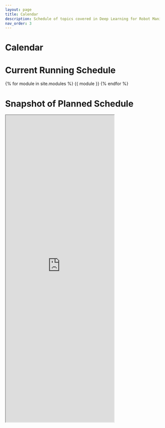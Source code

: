 ```yaml
---
layout: page
title: Calendar
description: Schedule of topics covered in Deep Learning for Robot Manipulation at the University of Minnesota.
nav_order: 3
---
```


# Calendar

# Current Running Schedule
{% for module in site.modules %}
{{ module }}
{% endfor %}


# Snapshot of Planned Schedule
<div>
<iframe width='70%' height='1000' src="https://docs.google.com/spreadsheets/d/e/2PACX-1vSSEdguJBPyg0sac2GtmB5iFIH3Sl_Xh0dF4-RgwXoexl7xXz0pkZ0_9NvOs7YGIcTo0rNaXCXdDWuP/pubhtml?gid=642809599&amp;single=true&amp;widget=true&amp;headers=false"></iframe>
</div>
